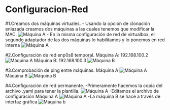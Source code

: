 # Configuracion-Red

  #1.Creamos dos máquinas virtuales.
    - Usando la opción de clonación enlazada creamos dos máquinas a las cuales tenemos que modificar la MAC.
       ![Máquina A](./Configuracion-Red/1º.png)
    - En la misma configuración de red de virtualbox, el segundo adaptador de las dos máquinas lo habilitamos y lo ponemos en          red interna
       ![Máquina A](./Configuracion-Red/2º.png)

  #2.Configuración de red enp0s8 temporal.
    Máquina A: 192.168.100.2
        ![Máquina A](./Configuracion-Red/3º.png)
    Máquina B: 192.168.100.3
        ![Máquina B](./Configuracion-Red/4º.png)

  #3.Comprobación de ping entre máquinas.
    Máquina A
        ![Máquina A](./Configuracion-Red/5º.png)
    Máquina B
        ![Máquina B](./Configuracion-Red/6º.png)

  #4.Configuración de red permanente.
    -Primeramente hacemos la copia del archivo .yaml para tener la plantilla.
        ![Máquina A](./Configuracion-Red/7º.png)
    -Editamos el archivo de configuración
      Máquina A
        ![Máquina A](./Configuracion-Red/8º.png)
    -La máquina B se hace a través de interfaz gráfica
        ![Máquina b](./Configuracion-Red/9º.png)
        
